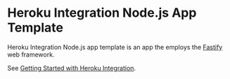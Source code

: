 # Heroku Integration Node.js App Template
Heroku Integration Node.js app template is an app the employs the [Fastify](https://fastify.dev/) web framework.

See [Getting Started with Heroku Integration](https://devcenter.heroku.com/articles/getting-started-heroku-integration).
